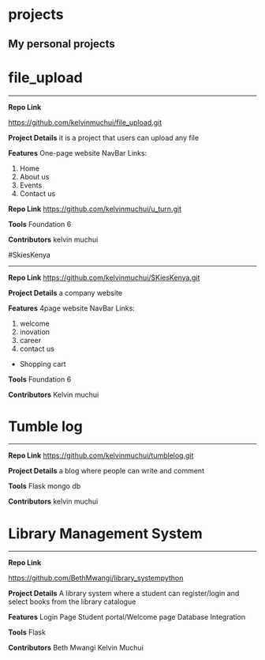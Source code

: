 # projects


## My personal projects 


# file_upload
_________________

**Repo Link**

 https://github.com/kelvinmuchui/file_upload.git

**Project Details**
 it is a project that users can upload any file 


**Features**
One-page website
NavBar Links: 
 1. Home 
 2. About us
 3. Events
 4. Contact us

**Repo Link**
https://github.com/kelvinmuchui/u_turn.git


**Tools**
Foundation 6

**Contributors**
 kelvin muchui
 
 
#SkiesKenya
_________________

**Repo Link**
 https://github.com/kelvinmuchui/SKiesKenya.git

**Project Details**
 a company website 


**Features**
4page website
NavBar Links: 
 1. welcome 
 2. inovation
 3. career
 4. contact us
 + Shopping cart

**Tools**
Foundation 6

**Contributors**
 Kelvin muchui
 
# Tumble log
_________________

**Repo Link**
 https://github.com/kelvinmuchui/tumblelog.git

**Project Details**
a blog where people can write and comment  



**Tools**
Flask 
mongo db


**Contributors**
 kelvin muchui


# Library Management System
_________________

**Repo Link**

https://github.com/BethMwangi/library_systempython

**Project Details**
A library system where a student can register/login and select books from the library catalogue 


**Features**
 Login Page
 Student portal/Welcome page
 Database Integration
 


**Tools**
  Flask

**Contributors**
 Beth Mwangi
 Kelvin Muchui
 
